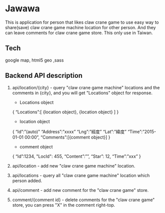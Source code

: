 # Jawawa
  This is application for person that likes claw crane game to use easy way to share(save) claw crane game machine location for other person. And they can leave comments for claw crane game store. This only use in Taiwan.

## Tech
  google map, html5 geo ,sass
  
## Backend API description
  1. api/location/{city} - 
     query "claw crane game machine" locations and the comments in {city}, and you will get "Locations" object for response.

      - Locations object

      {
        “Locations”:[
      	  {location object}, {location object}
        ]
      }

      - location object
      
      {
        “Id”:”(auto)"
        “Address”:”xxxx”
        “Lng”:”經度”
        “Lat”:”緯度”
        “Time”:”2015-01-01 00:00”,
        “Comments”:[{comment object}]
      }
      
      - comment object
      
      {
        “Id”:1234,
        "LocId": 455,
        “Content”:””,
        “Star”: 12,
        “Time”:”xxx”
      }

  2. api/location - 
     add new "claw crane game machine" location.

  3. api/locations - 
     query all "claw crane game machine" location which person added.

  4. api/comment - 
     add new comment for the "claw crane game" store.

  5. comment/{comment id} - 
     delete comments for the "claw crane game" store, you can press "X" in the comment right-top.
